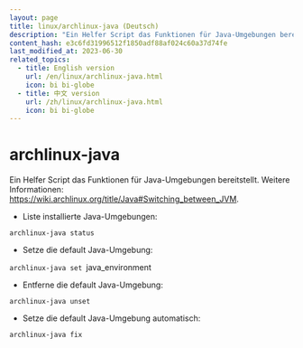```yaml
---
layout: page
title: linux/archlinux-java (Deutsch)
description: "Ein Helfer Script das Funktionen für Java-Umgebungen bereitstellt."
content_hash: e3c6fd31996512f1850adf88af024c60a37d74fe
last_modified_at: 2023-06-30
related_topics:
  - title: English version
    url: /en/linux/archlinux-java.html
    icon: bi bi-globe
  - title: 中文 version
    url: /zh/linux/archlinux-java.html
    icon: bi bi-globe
---
```

# archlinux-java

Ein Helfer Script das Funktionen für Java-Umgebungen bereitstellt.
Weitere Informationen: <https://wiki.archlinux.org/title/Java#Switching_between_JVM>.

- Liste installierte Java-Umgebungen:

`archlinux-java status`

- Setze die default Java-Umgebung:

`archlinux-java set `<span class="tldr-var badge badge-pill bg-dark-lm bg-white-dm text-white-lm text-dark-dm font-weight-bold">java_environment</span>

- Entferne die default Java-Umgebung:

`archlinux-java unset`

- Setze die default Java-Umgebung automatisch:

`archlinux-java fix`
